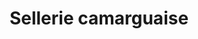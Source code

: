 ---
title: "Sellerie camarguaise"
url: /gallargues-le-montueux/sellerie-camarguaise/
shop: vêtements
---